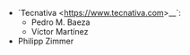 - \`Tecnativa \<<https://www.tecnativa.com>\>\_\_\`:
  - Pedro M. Baeza
  - Víctor Martínez
- Philipp Zimmer
